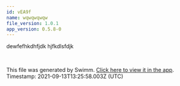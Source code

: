 ```yaml
---
id: vEA9f
name: wqwqwqwqw
file_version: 1.0.1
app_version: 0.5.8-0
---
```


dewfefhkdhfjdk hjfkdlsfdjk

<br/>

This file was generated by Swimm. [Click here to view it in the app](http://localhost:5000/#/repos/ls4DA2fLasmQuEbT4ipw/docs/vEA9f). Timestamp: 2021-09-13T13:25:58.003Z (UTC)